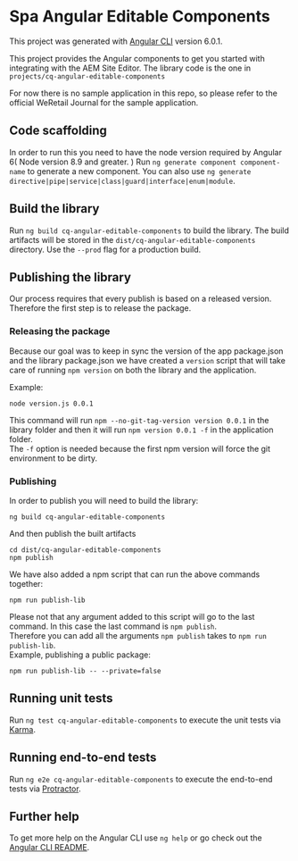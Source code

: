 # Spa Angular Editable Components

This project was generated with [Angular CLI](https://github.com/angular/angular-cli) version 6.0.1.

This project provides the Angular components to get you started with integrating with the AEM Site Editor.
The library code is the one in `projects/cq-angular-editable-components`

For now there is no sample application in this repo, so please refer to the official WeRetail Journal for the sample application.
## Code scaffolding

In order to run this you need to have the node version required by Angular 6( Node version 8.9 and greater. )
Run `ng generate component component-name` to generate a new component. You can also use `ng generate directive|pipe|service|class|guard|interface|enum|module`.

## Build the library

Run `ng build cq-angular-editable-components` to build the library. The build artifacts will be stored in the `dist/cq-angular-editable-components` directory. Use the `--prod` flag for a production build.

## Publishing the library

Our process requires that every publish is based on a released version.  
Therefore the first step is to release the package.  
### Releasing the package
Because our goal was to keep in sync the version of the app package.json and the library package.json we have created a `version` script that will take care of running `npm version` on both the library and the application.

Example:
```
node version.js 0.0.1
```

This command will run `npm --no-git-tag-version version 0.0.1` in the library folder and then it will run
`npm version 0.0.1 -f` in the application folder.  
The `-f` option is needed because the first npm version will force the git environment to be dirty.

### Publishing
In order to publish you will need to build the library:
```
ng build cq-angular-editable-components
```
And then publish the built artifacts
```
cd dist/cq-angular-editable-components
npm publish
```

We have also added a npm script that can run the above commands together:
```
npm run publish-lib
```

Please not that any argument added to this script will go to the last command.  In this case the last command is `npm publish`.  
Therefore you can add all the arguments `npm publish` takes to `npm run publish-lib`.  
Example, publishing a public package:
```
npm run publish-lib -- --private=false
```

## Running unit tests

Run `ng test cq-angular-editable-components` to execute the unit tests via [Karma](https://karma-runner.github.io).

## Running end-to-end tests

Run `ng e2e cq-angular-editable-components` to execute the end-to-end tests via [Protractor](http://www.protractortest.org/).

## Further help

To get more help on the Angular CLI use `ng help` or go check out the [Angular CLI README](https://github.com/angular/angular-cli/blob/master/README.md).
